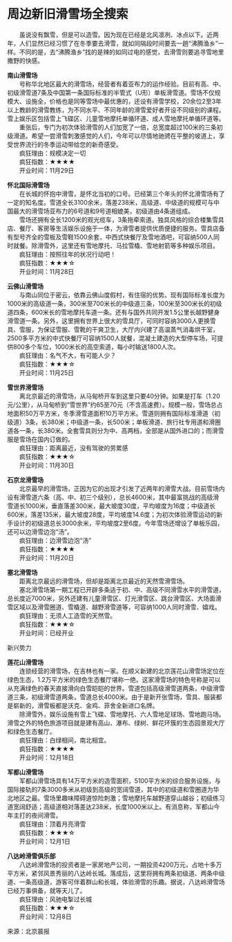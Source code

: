 # 周边新旧滑雪场全搜索  

&emsp;&emsp;虽说没有飘雪，但是可以造雪。因为现在已经是北风凛冽、冰点以下。近两年，人们显然已经习惯了在冬季要去滑雪，就如同隔段时间要去一趟“沸腾渔乡”一样。不同的是，去“沸腾渔乡”找的是辣的如同过电的感觉，去滑雪则要追寻雪地里撒野的快感。  

**南山滑雪场**  
&emsp;&emsp;号称华北地区最大的滑雪场，经营者有着亚布力的运作经验。目前有高、中、初级滑雪道7条及中国第一条国际标准的半管式（U形）单板滑雪道。雪场不仅规模大、设施全，价格也是同等雪场中最优惠的，还设有滑雪学校，20余位2至3年以上教龄的滑雪教练，为不同水平、不同年龄的滑雪爱好者开设不同级别的课程。雪上娱乐区包括雪上飞碟区、儿童雪地摩托单循环道、成人雪地摩托单循环道等。  
&emsp;&emsp;重张后，专门为初次体验滑雪的人们加宽了一倍，总宽度超过100米的三条初级滑道。希望一尝滑雪刺激感觉的人们，今年可以尽情地驰骋在平整的坡道上，享受世界流行的冬季运动带给您的新奇感受。  
&emsp;&emsp;疯狂理由：规模决定一切  
&emsp;&emsp;疯狂指数：★★★★  
&emsp;&emsp;开业时间：11月29日  

**怀北国际滑雪场**  
&emsp;&emsp;在长城的怀抱中滑雪，是怀北当初的口号。已经第三个年头的怀北滑雪场有了一定的知名度。雪道全长3100余米，落差238米，高级道、中级道的规模可与中国最大的滑雪场亚布力的6号道和9号道相媲美，初级道由4条道组成。  
&emsp;&emsp;雪场还拥有全长1200米的观光缆车，3条拖牵索道。独具风格的综合楼集雪具店、餐厅、客房等生活娱乐设施于一体，为滑雪者提供优质便捷的服务。雪具店备有型号齐全的雪板及雪鞋1500余套，中西式快餐厅及雪地酒吧，可容纳500人同时就餐。除滑雪外，这里还有雪地摩托、马拉雪橇、雪地射箭等多种娱乐项目。  
&emsp;&emsp;疯狂理由：按照往年的状况行动吧！  
&emsp;&emsp;疯狂指数：★★★☆  
&emsp;&emsp;开业时间：11月28日  

**云佛山滑雪场**  
&emsp;&emsp;与南山同位于密云，依靠云佛山度假村，有住宿的优势。现有国际标准长度为1000米的高级道一条，300米至700米长的中级道三条，100米至300米长的初级道四条，600米长的雪地摩托车道一条。还有与国外共同开发1.5公里长越野健身滑雪道一条。另外，这里拥有世界上很大的雪具厅，可同时容纳3000人更换雪具、雪服，为保证雪服、雪靴的干爽卫生，大厅内兴建了高温蒸气消毒烘干室，2500多平方米的中式快餐厅可容纳1500人就餐，混凝土建造的大型停车场，可提供800多个车位，1000米长的高空索道，每小时输送1800人次。  
&emsp;&emsp;疯狂理由：名气不大，有可能人少？  
&emsp;&emsp;疯狂指数：★★★☆  
&emsp;&emsp;开业时间：11月25日  

**雪世界滑雪场**  
&emsp;&emsp;离北京最近的滑雪场，从马甸桥开车到这里只要40分钟。如果是打车（1.20元/公里），从马甸桥到“雪世界”约65至70元（不含高速费）。规模一般，雪场总占地面积50万平方米，冬季滑雪道面积10万平方米。雪道则拥有国际标准滑道（初级道）3条，长380米；中级道一条，长500米；单板滑道、旅行社专用道和滑圈道各一条，长380米。全套雪具则分为中、高两档，全部是从国外进口的；而滑雪服是雪场在国内订做的。  
&emsp;&emsp;疯狂理由：距离最近，没有驾驶的劳累感  
&emsp;&emsp;疯狂指数：★★★☆  
&emsp;&emsp;开业时间：11月30日  

**石京龙滑雪场**  
&emsp;&emsp;北京最早的滑雪场，正因为它的出现才引发了近两年的滑雪大战。目前雪场内设有滑雪道六条（高、中、初三个级别），总长4600米，其中最富挑战的高级滑雪道长1000米，垂直落差300米，最大坡度30度，平均坡度为16度；中级道长600米，落差135米，最大坡度28度，平均坡度14.6度；为初次体验滑雪运动的新手设计的初级道总长3000余米，平均坡度2至6度。今年雪场还增设了单板乐园，还可以边滑雪边泡“汤”。  
&emsp;&emsp;疯狂理由：边滑雪边泡“汤”  
&emsp;&emsp;疯狂指数：★★★★  
&emsp;&emsp;开业时间：11月20日  

**塞北滑雪场**  
&emsp;&emsp;距离北京最远的滑雪场，但却是距离北京最近的天然雪滑雪场。  
&emsp;&emsp;塞北滑雪场第一期工程已开辟多条适于初、中、高级不同滑雪水平的滑雪道，总长度近7000米，另外还建有儿童滑雪区、灯光滑雪区、跳台滑雪区、大场面滑雪区域以及滑雪圈道、雪橇道、越野滑雪道等，可容纳1000人同时滑雪、嬉戏。  
&emsp;&emsp;疯狂理由：无须人工造雪的天然雪。  
&emsp;&emsp;疯狂指数：★★★☆  
&emsp;&emsp;开业时间：已经开业  

新兴势力  

**莲花山滑雪场**  
&emsp;&emsp;连锁经营的滑雪场，在吉林也有一家。在顺义新建的北京莲花山滑雪场定位在绿色生态，1.2万平方米的绿色生态餐厅堪称一绝。这家滑雪场的特色号称是可以从充满绿色的春天直接滑向白雪皑皑的世界。雪道包括高级滑雪道两条，中级滑雪道三条，初级滑雪道两条，雪道总长4000米。由于是新开张雪场，雪具、服装都是崭新的，滑雪板都是沃克、金鸡、菲舍全新进口名牌。  
&emsp;&emsp;除滑雪外，娱乐设施有雪上飞碟、雪地摩托、六人雪地足球场、雪地跑马场。滑雪之外的特色旅游项目就是建有高山、瀑布、绿树、鲜花环簇的生态园景观大厅和绿色生态餐厅。  
&emsp;&emsp;疯狂理由：白绿相间，南北相宜。  
&emsp;&emsp;疯狂指数：★★★★  
&emsp;&emsp;开业时间：12月18日  

**军都山滑雪场**  
&emsp;&emsp;军都山滑雪场具有14万平方米的造雪面积，5100平方米的综合服务设施，与国际接轨的7条3000多米从初级到高级的宽阔雪道，其中的初级道和雪圈道为华北地区之最。雪场里趣味障碍道惊险刺激；雪地摩托车越野道穿山越谷；初级练习道宽阔舒适；高级道相对落差达238米，长度1000米以上。有消息称，军都山今年主打的夜间滑雪。  
&emsp;&emsp;疯狂理由：顶着月亮滑雪  
&emsp;&emsp;疯狂指数：★★★☆  
&emsp;&emsp;开业时间：12月1日  

**八达岭滑雪俱乐部**  
&emsp;&emsp;八达岭滑雪场的投资者是一家房地产公司，一期投资4200万元，占地十多万平方米，紧邻风景秀丽的八达岭长城。落成后，这里将拥有两条初级道、两条中级道、一条高级道，游客可伴着群山和长城，体验滑雪的乐趣。据说，八达岭滑雪场已经万事俱备，就等天儿了。  
&emsp;&emsp;疯狂理由：风驰电掣过长城  
&emsp;&emsp;疯狂指数：★★★☆  
&emsp;&emsp;开业时间：12月8日  

来源：北京晨报  
<!-- Last processed: 2025-07-22 03:44:26 -->
